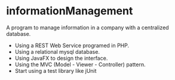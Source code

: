 # informationManagement

A program to manage information in a company with a centralized database.
- Using a REST Web Service programed in PHP.
- Using a relational mysql database.
- Using JavaFX to design the interface.
- Using the MVC (Model - Viewer - Controller) pattern.
- Start using a test library like jUnit
